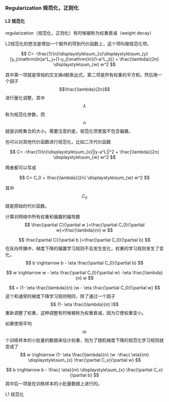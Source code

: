 ### Regularization 规范化，正则化

#### L2 规范化

regularization（规范化，正则化）有时候被称为权重衰减（weight decay）

L2规范化的想法是增加一个额外的项到代价函数上，这个项叫做规范化项。


$$
C= -\frac{1}{n}\displaystyle\sum_{x}\displaystyle\sum_{y}[y_j\mathrm{ln}a^L_j+(1-y_j)\mathrm{ln}(1-a^L_j))] + \frac{\lambda}{2n} \displaystyle\sum_{w} w^2
$$


其中第一项就是常规的交叉熵d额表达式，第二项是所有权重的平方和。然后用一个因子$$\frac{\lambda}{2n}$$进行量化调整，其中$$\lambda$$称为规范化参数，而$$n$$就是训练集合的大小。需要注意的是，规范化项里面不包含偏置。

也可以对其他代价函数进行规范化，比如二次代价函数


$$
C= -\frac{1}{n}\displaystyle\sum_{x}||y-a^L||^2 + \frac{\lambda}{2n} \displaystyle\sum_{w} w^2
$$


两者都可以写成


$$
C= C_0 + \frac{\lambda}{2n} \displaystyle\sum_{w} w^2
$$


其中$$C_0$$就是原始的代价函数。

计算对网络中所有权重和偏置的偏导数
$$
\frac{\partial C}{\partial w }=\frac{\partial C_0}{\partial w}+\frac{\lambda}{n} w
$$

$$
\frac{\partial C}{\partial b }=\frac{\partial C_0}{\partial b}
$$
在反向传播中，梯度下降的偏置学习规则不会发生变化，权重的学习规则发生了变化。
$$
b \rightarrow b - \eta \frac{\partial C_0}{\partial b}
$$

$$
w \rightarrow w - \eta \frac{\partial C_0}{\partial w} -\eta \frac{\lambda}{n} w
$$

$$
= (1- \eta \frac{\lambda}{n} )w - \eta \frac{\partial C_0}{\partial w} 
$$
这个和通常的梯度下降学习规则相同，除了通过一个因子$$ (1- \eta \frac{\lambda}{n} )$$重新调整了权重，这种调整有时候被称为权重衰减，因为它使权重变小。

如果使用平均$$m$$个训练样本的小批量的数据来估计权重，则为了随机梯度下降的规范化学习规则就变成了
$$
w \rightarrow (1- \eta \frac{\lambda}{n} )w -\frac{ \eta}{m} \displaystyle\sum_{x} \frac{\partial C_x}{\partial w} 
$$

$$
b \rightarrow b - \frac{ \eta}{m} \displaystyle\sum_{x} \frac{\partial C_x}{\partial b} 
$$
其中后一项是在训练样本的小批量数据上进行的。

L1 规范化



